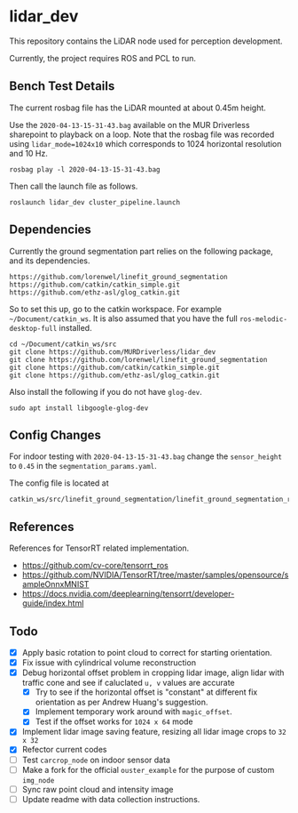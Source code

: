 # lidar_dev

This repository contains the LiDAR node used for perception development.

Currently, the project requires ROS and PCL to run.

## Bench Test Details

The current rosbag file has the LiDAR mounted at about 0.45m height.

Use the `2020-04-13-15-31-43.bag` available on the MUR Driverless sharepoint to playback on a loop. Note that the rosbag file was recorded using `lidar_mode=1024x10` which corresponds to 1024 horizontal resolution and 10 Hz.

```
rosbag play -l 2020-04-13-15-31-43.bag
```

Then call the launch file as follows.

```
roslaunch lidar_dev cluster_pipeline.launch
```

## Dependencies

Currently the ground segmentation part relies on the following package, and its dependencies.

```
https://github.com/lorenwel/linefit_ground_segmentation
https://github.com/catkin/catkin_simple.git
https://github.com/ethz-asl/glog_catkin.git
```

So to set this up, go to the catkin workspace. For example `~/Document/catkin_ws`. It is also assumed that you have the full `ros-melodic-desktop-full` installed.

```
cd ~/Document/catkin_ws/src
git clone https://github.com/MURDriverless/lidar_dev
git clone https://github.com/lorenwel/linefit_ground_segmentation
git clone https://github.com/catkin/catkin_simple.git
git clone https://github.com/ethz-asl/glog_catkin.git
```

Also install the following if you do not have `glog-dev`.

```
sudo apt install libgoogle-glog-dev
```

## Config Changes

For indoor testing with `2020-04-13-15-31-43.bag` change the `sensor_height` to `0.45` in the `segmentation_params.yaml`.

The config file is located at

```
catkin_ws/src/linefit_ground_segmentation/linefit_ground_segmentation_ros/launch/segmentation_params.yaml
```

## References

References for TensorRT related implementation.
* https://github.com/cv-core/tensorrt_ros
* https://github.com/NVIDIA/TensorRT/tree/master/samples/opensource/sampleOnnxMNIST
* https://docs.nvidia.com/deeplearning/tensorrt/developer-guide/index.html

## Todo

- [x] Apply basic rotation to point cloud to correct for starting orientation.
- [x] Fix issue with cylindrical volume reconstruction
- [x] Debug horizontal offset problem in cropping lidar image, align lidar with traffic cone and see if caluclated `u, v` values are accurate
  - [x] Try to see if the horizontal offset is "constant" at different fix orientation as per Andrew Huang's suggestion.
  - [x] Implement temporary work around with `magic_offset`.
  - [x] Test if the offset works for `1024 x 64` mode
- [x] Implement lidar image saving feature, resizing all lidar image crops to `32 x 32`
- [x] Refector current codes
- [ ] Test `carcrop_node` on indoor sensor data
- [ ] Make a fork for the official `ouster_example` for the purpose of custom `img_node`
- [ ] Sync raw point cloud and intensity image
- [ ] Update readme with data collection instructions.